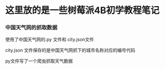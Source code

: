 <h1>这里放的是一些树莓派4B初学教程笔记</h1>

<h3> 中国天气网的抓取数据</h3>
<p> 使用了中国天气网的.py 文件和 city.json文件</p>
<p> city.json 文件保存的是中国天气网抓下的城市名称对应的编号代码</p>
<p> py文件写了一个爬虫抓取天气数据</p>
